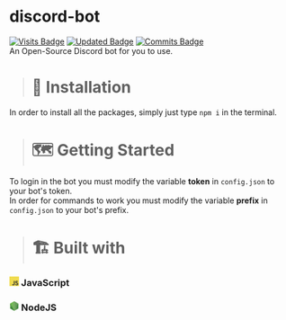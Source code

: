 # discord-bot
[![Visits Badge](https://badges.pufler.dev/visits/enffinity/discord-bot)](https://badges.pufler.dev) 
[![Updated Badge](https://badges.pufler.dev/updated/enffinity/discord-bot)](https://badges.pufler.dev)
[![Commits Badge](https://badges.pufler.dev/commits/monthly/enffinity)](https://badges.pufler.dev) <br>
An Open-Source Discord bot for you to use.

> # 💾 Installation
In order to install all the packages, simply just type `npm i` in the terminal.

> # 🗺️ Getting Started
To login in the bot you must modify the variable **token** in `config.json` to your bot's token. <br>
In order for commands to work you must modify the variable **prefix** in `config.json` to your bot's prefix.

> # 🏗️ Built with
### <img src="https://raw.githubusercontent.com/github/explore/80688e429a7d4ef2fca1e82350fe8e3517d3494d/topics/javascript/javascript.png" width="17"> JavaScript <br>
### <img src="https://raw.githubusercontent.com/github/explore/80688e429a7d4ef2fca1e82350fe8e3517d3494d/topics/nodejs/nodejs.png" width="17"> NodeJS <br>
